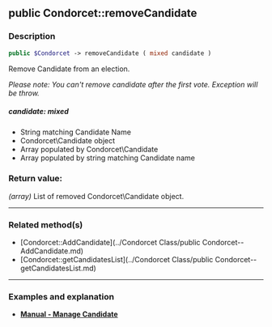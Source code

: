 ## public Condorcet::removeCandidate

### Description    

```php
public $Condorcet -> removeCandidate ( mixed candidate )
```

Remove Candidate from an election.

*Please note: You can't remove candidate after the first vote. Exception will be throw.*    


##### **candidate:** *mixed*   
* String matching Candidate Name
* Condorcet\Candidate object
* Array populated by Condorcet\Candidate
* Array populated by string matching Candidate name    



### Return value:   

*(array)* List of removed Condorcet\Candidate object.


---------------------------------------

### Related method(s)      

* [Condorcet::AddCandidate](../Condorcet Class/public Condorcet--AddCandidate.md)    
* [Condorcet::getCandidatesList](../Condorcet Class/public Condorcet--getCandidatesList.md)    

---------------------------------------

### Examples and explanation

* **[Manual - Manage Candidate](https://github.com/julien-boudry/Condorcet/wiki/II-%23-A.-Create-an-Election-%23-2.-Create-Candidates)**    
